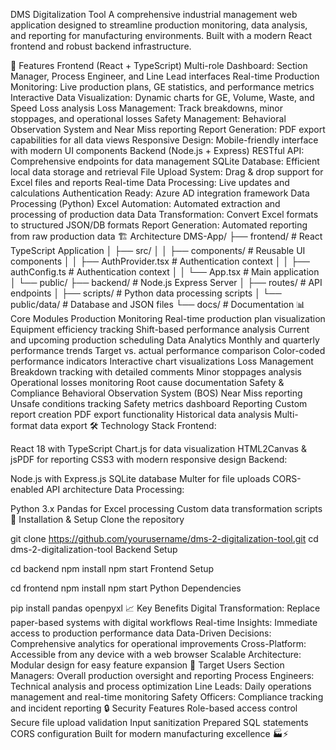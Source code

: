 DMS Digitalization Tool
A comprehensive industrial management web application designed to streamline production monitoring, data analysis, and reporting for manufacturing environments. Built with a modern React frontend and robust backend infrastructure.

🚀 Features
Frontend (React + TypeScript)
Multi-role Dashboard: Section Manager, Process Engineer, and Line Lead interfaces
Real-time Production Monitoring: Live production plans, GE statistics, and performance metrics
Interactive Data Visualization: Dynamic charts for GE, Volume, Waste, and Speed Loss analysis
Loss Management: Track breakdowns, minor stoppages, and operational losses
Safety Management: Behavioral Observation System and Near Miss reporting
Report Generation: PDF export capabilities for all data views
Responsive Design: Mobile-friendly interface with modern UI components
Backend (Node.js + Express)
RESTful API: Comprehensive endpoints for data management
SQLite Database: Efficient local data storage and retrieval
File Upload System: Drag & drop support for Excel files and reports
Real-time Data Processing: Live updates and calculations
Authentication Ready: Azure AD integration framework
Data Processing (Python)
Excel Automation: Automated extraction and processing of production data
Data Transformation: Convert Excel formats to structured JSON/DB formats
Report Generation: Automated reporting from raw production data
🏗️ Architecture
DMS-App/
├── frontend/                 # React TypeScript Application
│   ├── src/
│   │   ├── components/       # Reusable UI components
│   │   ├── AuthProvider.tsx     # Authentication context
│   │   ├── authConfig.ts     # Authentication context
│   │   └── App.tsx          # Main application
│   └── public/
├── backend/                  # Node.js Express Server
│   ├── routes/              # API endpoints
│   ├── scripts/             # Python data processing scripts
│   └── public/data/         # Database and JSON files
└── docs/                    # Documentation
📊 Core Modules
Production Monitoring
Real-time production plan visualization
Equipment efficiency tracking
Shift-based performance analysis
Current and upcoming production scheduling
Data Analytics
Monthly and quarterly performance trends
Target vs. actual performance comparison
Color-coded performance indicators
Interactive chart visualizations
Loss Management
Breakdown tracking with detailed comments
Minor stoppages analysis
Operational losses monitoring
Root cause documentation
Safety & Compliance
Behavioral Observation System (BOS)
Near Miss reporting
Unsafe conditions tracking
Safety metrics dashboard
Reporting
Custom report creation
PDF export functionality
Historical data analysis
Multi-format data export
🛠️ Technology Stack
Frontend:

React 18 with TypeScript
Chart.js for data visualization
HTML2Canvas & jsPDF for reporting
CSS3 with modern responsive design
Backend:

Node.js with Express.js
SQLite database
Multer for file uploads
CORS-enabled API architecture
Data Processing:

Python 3.x
Pandas for Excel processing
Custom data transformation scripts
🔧 Installation & Setup
Clone the repository

git clone https://github.com/yourusername/dms-2-digitalization-tool.git
cd dms-2-digitalization-tool
Backend Setup

cd backend
npm install
npm start
Frontend Setup

cd frontend
npm install
npm start
Python Dependencies

pip install pandas openpyxl
📈 Key Benefits
Digital Transformation: Replace paper-based systems with digital workflows
Real-time Insights: Immediate access to production performance data
Data-Driven Decisions: Comprehensive analytics for operational improvements
Cross-Platform: Accessible from any device with a web browser
Scalable Architecture: Modular design for easy feature expansion
👥 Target Users
Section Managers: Overall production oversight and reporting
Process Engineers: Technical analysis and process optimization
Line Leads: Daily operations management and real-time monitoring
Safety Officers: Compliance tracking and incident reporting
🔒 Security Features
Role-based access control
Secure file upload validation
Input sanitization
Prepared SQL statements
CORS configuration
Built for modern manufacturing excellence 🏭⚡
